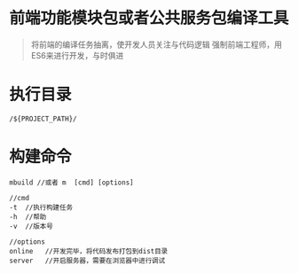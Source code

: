 # 前端功能模块包或者公共服务包编译工具
> 将前端的编译任务抽离，使开发人员关注与代码逻辑
> 强制前端工程师，用ES6来进行开发，与时俱进

# 执行目录
```javasrcipt
/${PROJECT_PATH}/
```

# 构建命令
```javasrcipt
mbuild //或者 m  [cmd] [options]

//cmd
-t  //执行构建任务
-h  //帮助
-v  //版本号

//options
online   //开发完毕，将代码发布打包到dist目录
server   //开启服务器，需要在浏览器中进行调试
```
